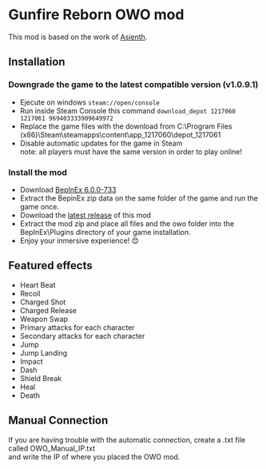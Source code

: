 # Gunfire Reborn OWO mod
This mod is based on the work of [Asienth](https://github.com/Astienth/gunfire-reborn-bhaptics).

## Installation
### Downgrade the game to the latest compatible version (v1.0.9.1)
- Ejecute on windows `steam://open/console`
- Run inside Steam Console this command `download_depot 1217060 1217061 969403333909649972`
- Replace the game files with the download from C:\Program Files (x86)\Steam\steamapps\content\app_1217060\depot_1217061
- Disable automatic updates for the game in Steam  
note: all players must have the same version in order to play online!
### Install the mod
- Download [BepInEx 6.0.0-733](https://builds.bepinex.dev/projects/bepinex_be/733/BepInEx-Unity.IL2CPP-win-x64-6.0.0-be.733%2B995f049.zip)
- Extract the BepinEx zip data on the same folder of the game and run the game once.
- Download the [latest release](https://github.com/OWODevelopers/OWO_GunfireReborn/releases/latest) of this mod
- Extract the mod zip and place all files and the owo folder into the BepInEx\Plugins directory of your game installation.
- Enjoy your inmersive experience! 😊

## Featured effects
- Heart Beat
- Recoil
- Charged Shot
- Charged Release
- Weapon Swap
- Primary attacks for each character
- Secondary attacks for each character
- Jump
- Jump Landing
- Impact
- Dash
- Shield Break
- Heal
- Death

## Manual Connection
If you are having trouble with the automatic connection, create a .txt file called OWO_Manual_IP.txt  
and write the IP of where you placed the OWO mod.
